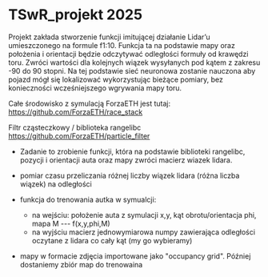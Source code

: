 # TSwR_projekt 2025

Projekt zakłada stworzenie funkcji imitującej działanie Lidar’u umieszczonego na formule f1:10. Funkcja ta na podstawie mapy oraz położenia i orientacji będzie odczytywać odległości formuły od krawędzi toru. Zwróci wartości dla kolejnych wiązek wysyłanych pod kątem z zakresu -90 do 90 stopni. Na tej podstawie sieć neuronowa zostanie nauczona aby pojazd mógł się lokalizować wykorzystując bieżące pomiary, bez konieczności wcześniejszego wgrywania mapy toru.




Całe środowisko z symulacją ForzaETH jest tutaj:
https://github.com/ForzaETH/race_stack

Filtr cząsteczkowy / biblioteka rangelibc
https://github.com/ForzaETH/particle_filter



* Zadanie to zrobienie funkcji, która na podstawie biblioteki rangelibc, pozycji i orientacji auta oraz mapy zwróci macierz wiazek lidara.

* pomiar czasu przeliczania różnej liczby wiązek lidara (różna liczba wiązek) na odległości

* funkcja do trenowania autka w symualcji:
	- na wejściu: położenie auta z symulacji x,y, kąt obrotu/orientacja phi, mapa M --- f(x,y,phi,M)
	- na wyjściu macierz jednowymiarowa numpy zawierająca odległości oczytane z lidara co cały kąt (my go wybieramy)

* mapy w formacie zdjęcia importowane jako "occupancy grid". Później dostaniemy zbiór map do trenowaina
